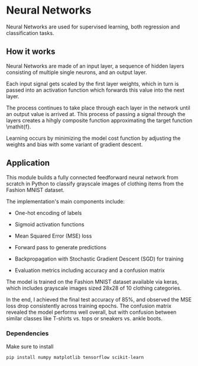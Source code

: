 # Neural Networks

Neural Networks are used for supervised learning, both regression and classification tasks.
## How it works
Neural Networks are made of an input layer, a sequence of hidden layers consisting of multiple single neurons, and an output layer.

Each input signal gets scaled by the first layer weights, which in turn is passed into an activation function which forwards this value into the next layer.

The process continues to take place through each layer in the network until an output value is arrived at. 
This process of passing a signal through the layers creates a hihgly composite function approximating the target function \mathit{f}.

Learning occurs by minimizing the model cost function by adjusting the weights and bias with some variant of gradient descent.


## Application
This module builds a fully connected feedforward neural network from scratch in Python to classify grayscale images of clothing items from the Fashion MNIST dataset. 

The implementation's main components include:
- One-hot encoding of labels

- Sigmoid activation functions

- Mean Squared Error (MSE) loss

- Forward pass to generate predictions

- Backpropagation with Stochastic Gradient Descent (SGD) for training

- Evaluation metrics including accuracy and a confusion matrix

The model is trained on the Fashion MNIST dataset available via keras, which includes grayscale images sized 28x28 of 10 clothing categories.

In the end, I achieved the final test accuracy of 85%, and observed the MSE loss drop consistently across training epochs. The confusion matrix revealed the model performs well overall, but with confusion between similar classes like T-shirts vs. tops or sneakers vs. ankle boots.

### Dependencies

Make sure to install
```bash 
pip install numpy matplotlib tensorflow scikit-learn
